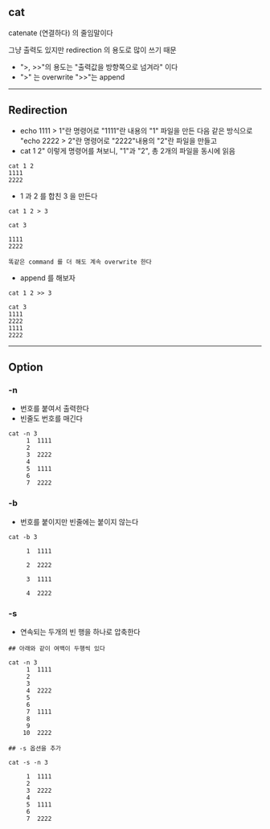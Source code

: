 ## cat 

catenate (연결하다) 의 줄임말이다

그냥 출력도 있지만 redirection 의 용도로 많이 쓰기 때문

- ">,  >>"의 용도는 "출력값을 방향쪽으로 넘겨라" 이다
- ">" 는 overwrite ">>"는 append

---

## Redirection

- echo 1111 > 1"란 명령어로 "1111"란 내용의 "1" 파일을 만든 다음 같은 방식으로 "echo 2222 > 2"란 명령어로 "2222"내용의 "2"란 파일을 만들고
- cat 1 2" 이렇게 명령어를 쳐보니, "1"과 "2", 총 2개의 파일을 동시에 읽음

```
cat 1 2
1111
2222
```

- 1 과 2 를 합친 3 을 만든다

```
cat 1 2 > 3

cat 3

1111
2222

똑같은 command 를 더 해도 계속 overwrite 한다
```

- append 를 해보자


```
cat 1 2 >> 3

cat 3
1111
2222
1111
2222
```

---

## Option

### -n 

- 번호를 붙여서 출력한다
- 빈줄도 번호를 매긴다

```
cat -n 3
     1	1111
     2	
     3	2222
     4	
     5	1111
     6	
     7	2222
```

### -b

- 번호를 붙이지만 빈줄에는 붙이지 않는다
```
cat -b 3

     1	1111

     2	2222

     3	1111

     4	2222
```

### -s

- 연속되는 두개의 빈 행을 하나로 압축한다

```
## 아래와 같이 여백이 두행씩 있다

cat -n 3
     1	1111
     2	
     3	
     4	2222
     5	
     6	
     7	1111
     8	
     9	
    10	2222

## -s 옵션을 추가

cat -s -n 3

     1	1111
     2	
     3	2222
     4	
     5	1111
     6	
     7	2222
```


